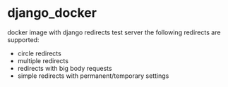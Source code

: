 # django_docker
docker image with django redirects test server
the following redirects are supported:
- circle redirects
- multiple redirects
- redirects with big body requests
- simple redirects with permanent/temporary settings
